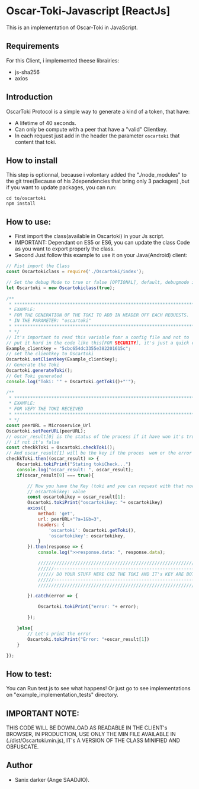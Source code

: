 # Oscar-Toki-Javascript [ReactJs]

This is an implementation of Oscar-Toki in JavaScript.


## Requirements

For this Client, i implemented theese librairies:
- js-sha256
- axios

## Introduction

OscarToki Protocol is a simple way to generate a kind of a token, that have:

- A lifetime of 40 seconds.
- Can only be compute with a peer that have a "valid" Clientkey.
- In each request just add in the header the parameter `oscartoki` that content that toki.

## How to install

This step is optionnal, because i volontary added the "./node_modules" to the git tree(Because of his 2dependencies that bring only 3 packages)
,but if you want to update packages, you can run:
```shell
cd to/oscartoki
npm install
```

## How to use:

- First import the class(available in Oscartoki) in your Js script.
- IMPORTANT: Dependant on ES5 or ES6, you can update the class Code as you want to export properly the class.
- Second Just follow this example to use it on your Java(Android) client:

```javascript
// Fist import the Class
const Oscartokiclass = require('./Oscartoki/index');

// Set the debug Mode to true or false [OPTIONAL], default, debugmode is false.
let Oscartoki = new Oscartokiclass(true);

/** 
 * *****************************************************************************
 * EXAMPLE:
 * FOR THE GENERATION OF THE TOKI TO ADD IN HEADER OFF EACH REQUESTS.
 * IN THE PARAMETER: "oscartoki"
 * *****************************************************************************
 * */
// It's important to read this variable fomr a config file and not to 
// put it hard in the code like this[FOR SECURITY], it's just a quick example 
Example_clientkey = "5cbc654dc3355e382201615c";
// set the clientkey to Oscartoki
Oscartoki.setClientkey(Example_clientkey);
// Generate the Toki
Oscartoki.generateToki();
// Get Toki generated
console.log("Toki: '" + Oscartoki.getToki()+"'");

/** 
 * *****************************************************************************
 * EXAMPLE:
 * FOR VEFY THE TOKI RECEIVED 
 * *****************************************************************************
 * */
const peerURL = Microservice_Url
Oscartoki.setPeerURL(peerURL);
// oscar_result[0] is the status of the process if it have won it's true
// if not it's false
const checkkToki = Oscartoki.checkToki();
// And oscar_result[1] will be the key if the proces  won or the error message if the process failed
checkkToki.then((oscar_result) => {
    Oscartoki.tokiPrint("Stating tokiCheck...")
    console.log("oscar_result: ", oscar_result);
    if(oscar_result[0] === true){

        // Now you have the Key (toki and you can request with that now by adding it in headers)
        // oscartokikey: value
        const oscartokikey = oscar_result[1];
        Oscartoki.tokiPrint("oscartokikey: "+ oscartokikey)
        axios({
            method: 'get',
            url: peerURL+"?a=1&b=3", 
            headers: {
                'oscartoki': Oscartoki.getToki(),
                'oscartokikey': oscartokikey,
            }
        }).then(response => {
            console.log(">>response.data: ", response.data);

            ///////////////////////////////////////////////////////////////////////
            //////--------------------------------------------------------------///
            ////// DO YOUR STUFF HERE CUZ THE TOKI AND IT's KEY ARE BOTH VALIDS  //
            //////--------------------------------------------------------------///
            ///////////////////////////////////////////////////////////////////////

        }).catch(error => {

            Oscartoki.tokiPrint("error: "+ error);

        });

    }else{
        // Let's print the error
        Oscartoki.tokiPrint("Error: "+oscar_result[1])
    }

});
```

## How to test:

You can Run test.js to see what happens!
Or just go to see implementations on "example_implementation_tests" directory.

## IMPORTANT NOTE:

THIS CODE WILL BE DOWNLOAD AS READABLE IN THE CLIENT's BROWSER, 
IN PRODUCTION, USE ONLY THE MIN FILE AVAILABLE IN (./dist/Oscartoki.min.js), IT's A VERSION OF THE CLASS MINIFIED AND OBFUSCATE.

## Author

- Sanix darker (Ange SAADJIO).